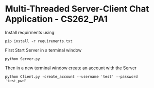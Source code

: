 # Multi-Threaded Server-Client Chat Application - CS262_PA1


Install requirments using

`pip install -r requirements.txt`

First Start Server in a terminal window

`python Server.py`

Then in a new terminal window create an account with the Server 

`python Client.py -create_account --username 'test' --password 'test_pwd'`




